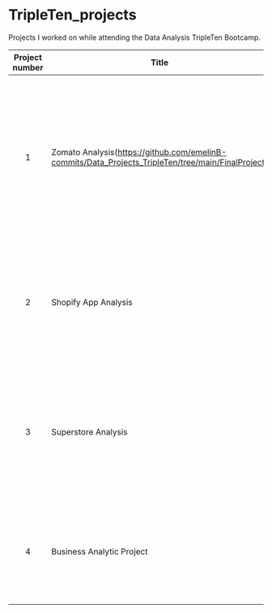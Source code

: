 # TripleTen_projects
Projects I worked on while attending the Data Analysis TripleTen Bootcamp.


| Project number | Title | Description |
| :-----------: | ----------- |----------- |
| 1 | Zomato Analysis(https://github.com/emelinB-commits/Data_Projects_TripleTen/tree/main/FinalProject)| The project task was to analyze the provided restaurant data and find what restaurant and locations were popular and give Zomato some recomendations based on the data provided. Tableau was used for this project|
| 2 | Shopify App Analysis| The project task was to look over the provided data and figure out what key factors play into the success of the Shopify app. Power Bi was used for this project|
| 3 | Superstore Analysis | The project task was to study the provided data and help the CEO understand what is causing the high number of returns.  Tableau was used for this project|
| 4 | Business Analytic Project | The project task was to help a chain of fitness clubs develop a customer retention strategy. Google sheets was used for this project|
